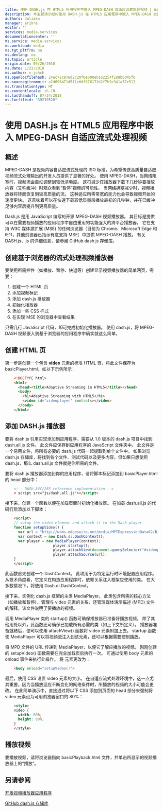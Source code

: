 ```yaml
---
title: 使用 DASH.js 在 HTML5 应用程序中嵌入 MPEG-DASH 自适应流式处理视频 | Azure
description: 本主题演示如何使用 DASH.js 在 HTML5 应用程序中嵌入 MPEG-DASH 自适应流式处理视频。
authors: Juliako
manager: erikre
editor: ''
services: media-services
documentationcenter: ''
ms.service: media-services
ms.workload: media
ms.tgt_pltfrm: na
ms.devlang: na
ms.topic: article
origin.date: 09/26/2016
ms.date: 1/22/2018
ms.author: v-johch
ms.openlocfilehash: 24ac72c876d2c20f0e000eb102254f288b0d45f6
ms.sourcegitcommit: a2d696471d511c6df876172d2f7b9c341a37c512
ms.translationtype: HT
ms.contentlocale: zh-CN
ms.lasthandoff: 07/24/2018
ms.locfileid: "39219520"
---
```

# <a name="embedding-an-mpeg-dash-adaptive-streaming-video-in-an-html5-application-with-dashjs"></a>使用 DASH.js 在 HTML5 应用程序中嵌入 MPEG-DASH 自适应流式处理视频
## <a name="overview"></a>概述
MPEG-DASH 是视频内容自适应流式处理的 ISO 标准，为希望传送高质量自适应视频流式处理输出的开发人员提供了显著的好处。 使用 MPEG-DASH，当网络阻塞时，视频流会自动调整到较低清晰度。 这将减少在播放器下载下几秒钟要播放内容（又称缓冲）时观众看到“暂停”视频的可能性。 当网络拥塞减少时，视频播放器将转而恢复到较高质量的流。 这种适应所需带宽的能力也会导致视频开始的速度更快。 这意味着可以在快速下载较低质量段播放最初的几秒钟，并在已缓冲足够内容后提升到更高质量。

Dash.js 是用 JavaScript 编写的开源 MPEG-DASH 视频播放器。 其目标是提供可以在需要视频播放的应用程序中自由重用的功能强大的跨平台播放器。 它在支持 W3C 媒体源扩展 (MSE) 的任何浏览器（目前为 Chrome、Microsoft Edge 和 IE11，其他浏览器已指示有意支持 MSE）中提供 MPEG-DASH 播放。 有关 DASH.js、js 的详细信息，请参阅 GitHub dash.js 存储库。

## <a name="creating-a-browser-based-streaming-video-player"></a>创建基于浏览器的流式处理视频播放器
要使用所需控件（如播放、暂停、快退等）创建显示视频播放器的简单网页，需要：

1. 创建一个 HTML 页
2. 添加视频标记
3. 添加 dash.js 播放器
4. 初始化播放器
5. 添加一些 CSS 样式
6. 在实现 MSE 的浏览器中查看结果

只需几行 JavaScript 代码，即可完成初始化播放器。 使用 dash.js，将 MPEG-DASH 视频嵌入到基于浏览器的应用程序中确实就这么简单。

## <a name="creating-the-html-page"></a>创建 HTML 页
第一步是创建一个包含 **video** 元素的标准 HTML 页，将此文件保存为 basicPlayer.html，如以下示例所示：

```html
    <!DOCTYPE html>
    <html>
      <head><title>Adaptive Streaming in HTML5</title></head>
      <body>
        <h1>Adaptive Streaming with HTML5</h1>
        <video id="videoplayer" controls></video>
      </body>
    </html>
```

## <a name="adding-the-dashjs-player"></a>添加 DASH.js 播放器
要将 dash.js 引用实现添加到应用程序，需要从 1.0 版本的 dash.js 项目中找到 dash.all.js 文件。 此文件应保存到应用程序的 JavaScript 文件夹中。 此文件是一个易用文件，将所有必要的 dash.js 代码一起提取到单个文件中。 如果浏览 dash.js 存储库，将找到各个文件、测试代码以及更多内容，但如果只想使用 dash.js，那么 dash.all.js 文件就是你所需的文件。

要将 dash.js 播放器添加到你的应用程序，请将脚本标记添加到 basicPlayer.html 的 head 部分中：

```html
    <!-- DASH-AVC/265 reference implementation -->
    < script src="js/dash.all.js"></script>
```

接下来，创建一个函数以便在加载页面时初始化播放器。 在加载 dash.all.js 的代码行后添加以下脚本：

```html
    <script>
    // setup the video element and attach it to the Dash player
    function setupVideo() {
      var url = "http://wams.edgesuite.net/media/MPTExpressionData02/BigBuckBunny_1080p24_IYUV_2ch.ism/manifest(format=mpd-time-csf)";
      var context = new Dash.di.DashContext();
      var player = new MediaPlayer(context);
                      player.startup();
                      player.attachView(document.querySelector("#videoplayer"));
                      player.attachSource(url);
    }
    </script>
```

此函数首先创建一个 DashContext。 此项用于为特定运行时环境配置应用程序。 从技术角度看，它定义在构造应用程序时，依赖关系注入框架应使用的类。 在大多数情况下，将使用 Dash.di.DashContext。

接下来，实例化 dash.js 框架的主类 MediaPlayer。 此类包含所需的核心方法（如播放和暂停）、管理与 video 元素的关系，还管理媒体演示描述 (MPD) 文件的解释，该文件说明了要播放的视频。

调用 MediaPlayer 类的 startup() 函数可确保播放器已准备好播放视频。 除了其他用处以外，此函数还可确保已加载所有必需的类（如上下文所定义）。 播放器准备就绪后，便可以使用 attachView() 函数将 video 元素附加上去。 startup 函数使 MediaPlayer 可以将视频流注入到该元素，还可以根据需要控制播放。

将 MPD 文件的 URL 传递到 MediaPlayer，以便它了解应播放的视频。 刚刚创建的 setupVideo() 函数需要在完全加载页后执行一次。 可通过使用 body 元素的 onload 事件来执行此操作。 将 <body> 元素更改为：

```html
    <body onload="setupVideo()">
```

最后，使用 CSS 设置 video 元素的大小。 在自适应流式处理环境中，这一点尤其重要，因为当播放适应不断变化的网络条件时，所播放的视频的大小可能会更改。 在此简单演示中，直接通过将以下 CSS 添加到页面的 head 部分来强制将 video 元素设为可用浏览器窗口的 80%：

```html
    <style>
    video {
      width: 80%;
      height: 80%;
    }
    </style>
```

## <a name="playing-a-video"></a>播放视频
要播放视频，请将浏览器指向 basicPlayback.html 文件，并单击所显示的视频播放器上的“播放”。

## <a name="see-also"></a>另请参阅
[开发视频播放器应用程序](media-services-develop-video-players.md)

[GitHub dash.js 存储库](https://github.com/Dash-Industry-Forum/dash.js) 

